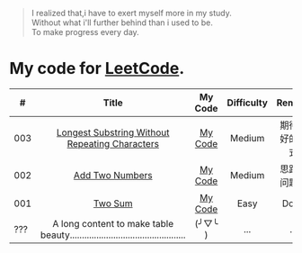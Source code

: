 > I realized that,i have to exert myself more in my study.
<br>Without what i'll further behind than i used to be.
<br>To make progress every day.


# My code for [LeetCode](https://leetcode.com/problemset/algorithms/).

| # | Title | My Code | Difficulty | Remark |
|---|:---:|:---:|:---:|:---:|
| 003 | [Longest Substring Without Repeating Characters](https://leetcode.com/problems/longest-substring-without-repeating-characters/) | [My Code](https://github.com/shalldie/LeetCode/blob/master/mycode/003%20Longest%20Substring%20Without%20Repeating%20Characters/longestsubstringwithoutrepeatingcharacters.js) | Medium | 期待更好的方式 |
| 002 | [Add Two Numbers](https://leetcode.com/problems/add-two-numbers/) | [My Code](https://github.com/shalldie/LeetCode/blob/master/mycode/002%20Add%20Two%20Numbers/addtwonumbers.js) | Medium | 思路有问题？ |
| 001 | [Two Sum](https://leetcode.com/problems/two-sum/) | [My Code](https://github.com/shalldie/LeetCode/blob/master/mycode/001%20Two%20Sum/twosum.js) | Easy | Done|
| ??? | A long content to make table beauty................................................ | (╯▽╰ ) | ... | ... |
